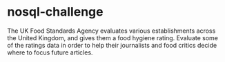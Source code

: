 # nosql-challenge
The UK Food Standards Agency evaluates various establishments across the United Kingdom, and gives them a food hygiene rating. 
Evaluate some of the ratings data in order to help their journalists and food critics decide where to focus future articles.
